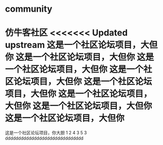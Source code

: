 # community
仿牛客社区
<<<<<<< Updated upstream
这是一个社区论坛项目，大但你
这是一个社区论坛项目，大但你
这是一个社区论坛项目，大但你
这是一个社区论坛项目，大但你
这是一个社区论坛项目，大但你
这是一个社区论坛项目，大但你
这是一个社区论坛项目，大但你
这是一个社区论坛项目，大但你
=======
这是一个社区论坛项目，你大胆
1
2
4
3
5
3
dddddddddddddddddddddddddddddd

